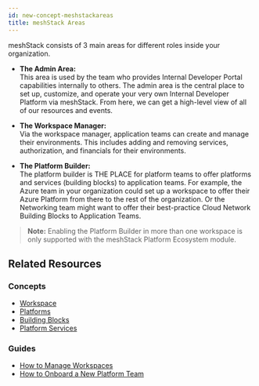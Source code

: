 ```yaml
---
id: new-concept-meshstackareas
title: meshStack Areas
---
```


meshStack consists of 3 main areas for different roles inside your organization. 

- **The Admin Area:**  
  This area is used by the team who provides Internal Developer Portal capabilities internally to others. The admin area is the central place to set up, customize, and operate your very own Internal Developer Platform via meshStack. From here, we can get a high-level view of all of our resources and events. 

- **The Workspace Manager:**  
  Via the workspace manager, application teams can create and manage their environments. This includes adding and removing services, authorization, and financials for their environments.

- **The Platform Builder:**  
  The platform builder is THE PLACE for platform teams to offer platforms and services (building blocks) to application teams. For example, the Azure team in your organization could set up a workspace to offer their Azure Platform from there to the rest of the organization. Or the Networking team might want to offer their best-practice Cloud Network Building Blocks to Application Teams.

> **Note:** Enabling the Platform Builder in more than one workspace is only supported with the meshStack Platform Ecosystem module.

## Related Resources

### Concepts

- [Workspace](./new-concept-workspace.md)
- [Platforms](./new-concept-platform.md)
- [Building Blocks](./new-concept-buildingblock.md)
- [Platform Services](./new-concept-buildingblock.md)

### Guides

- [How to Manage Workspaces](./new-guide-how-to-manage-a-workspace.md)
- [How to Onboard a New Platform Team](./new-guide-how-to-enable-a-new-platform-team.md)
